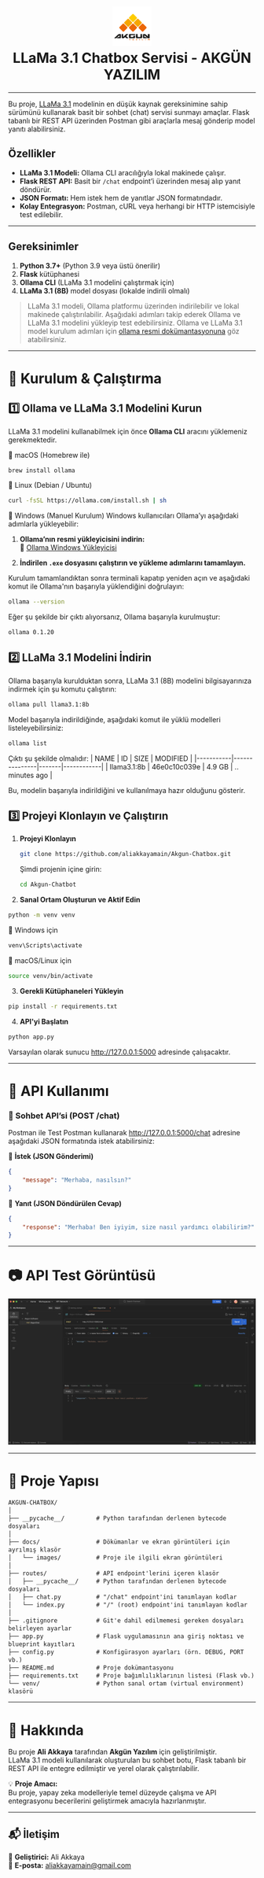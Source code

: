 <h1 align="center">
  <img src="docs/images/akgunicon.png" width="80">  
  <br>
  LLaMa 3.1 Chatbox Servisi - AKGÜN YAZILIM
</h1>

---

Bu proje, [LLaMa 3.1](https://ollama.com/library/llama3.1:8b) modelinin en düşük kaynak gereksinimine sahip sürümünü kullanarak basit bir sohbet (chat) servisi sunmayı amaçlar. Flask tabanlı bir REST API üzerinden Postman gibi araçlarla mesaj gönderip model yanıtı alabilirsiniz.

## Özellikler

- **LLaMa 3.1 Modeli:** Ollama CLI aracılığıyla lokal makinede çalışır.
- **Flask REST API:** Basit bir `/chat` endpoint’i üzerinden mesaj alıp yanıt döndürür.
- **JSON Formatı:** Hem istek hem de yanıtlar JSON formatındadır.
- **Kolay Entegrasyon:** Postman, cURL veya herhangi bir HTTP istemcisiyle test edilebilir.

---

## Gereksinimler

1. **Python 3.7+** (Python 3.9 veya üstü önerilir)
2. **Flask** kütüphanesi
3. **Ollama CLI** (LLaMa 3.1 modelini çalıştırmak için)
4. **LLaMa 3.1 (8B)** model dosyası (lokalde indirili olmalı)

> LLaMa 3.1 modeli, Ollama platformu üzerinden indirilebilir ve lokal makinede çalıştırılabilir. Aşağıdaki adımları takip ederek Ollama ve LLaMa 3.1 modelini yükleyip test edebilirsiniz.
> Ollama ve LLaMa 3.1 model kurulum adımları için [ollama resmi dokümantasyonuna](https://ollama.com/library/llama3.1) göz atabilirsiniz.

---

# 🚀 Kurulum & Çalıştırma

## 1️⃣ Ollama ve LLaMa 3.1 Modelini Kurun
LLaMa 3.1 modelini kullanabilmek için önce **Ollama CLI** aracını yüklemeniz gerekmektedir.

📌 macOS (Homebrew ile)
```bash
brew install ollama
```
📌 Linux (Debian / Ubuntu)
```bash
curl -fsSL https://ollama.com/install.sh | sh
```
📌 Windows (Manuel Kurulum)
Windows kullanıcıları Ollama’yı aşağıdaki adımlarla yükleyebilir:

1. **Ollama’nın resmi yükleyicisini indirin:**  
   🔗 [Ollama Windows Yükleyicisi](https://ollama.com/download/windows)

2. **İndirilen `.exe` dosyasını çalıştırın ve yükleme adımlarını tamamlayın.**


Kurulum tamamlandıktan sonra terminali kapatıp yeniden açın ve aşağıdaki komut ile Ollama'nın başarıyla yüklendiğini doğrulayın:
```bash
ollama --version
```
Eğer şu şekilde bir çıktı alıyorsanız, Ollama başarıyla kurulmuştur:
```bash
ollama 0.1.20
```

## 2️⃣ LLaMa 3.1 Modelini İndirin
Ollama başarıyla kurulduktan sonra, LLaMa 3.1 (8B) modelini bilgisayarınıza indirmek için şu komutu çalıştırın:
```bash
ollama pull llama3.1:8b
```
Model başarıyla indirildiğinde, aşağıdaki komut ile yüklü modelleri listeleyebilirsiniz:
```bash
ollama list
```
Çıktı şu şekilde olmalıdır:
| NAME      | ID             | SIZE  | MODIFIED    |
|-----------|---------------|-------|------------|
| llama3.1:8b | 46e0c10c039e | 4.9 GB | .. minutes ago |

Bu, modelin başarıyla indirildiğini ve kullanılmaya hazır olduğunu gösterir.


## 3️⃣ Projeyi Klonlayın ve Çalıştırın
1. **Projeyi Klonlayın**
    ```bash
    git clone https://github.com/aliakkayamain/Akgun-Chatbox.git
    ```
    Şimdi projenin içine girin:
    ```bash
    cd Akgun-Chatbot
    ```

2. **Sanal Ortam Oluşturun ve Aktif Edin**
```bash
python -m venv venv
```
📌 Windows için
```bash
venv\Scripts\activate
```
📌 macOS/Linux için
```bash
source venv/bin/activate
```

3. **Gerekli Kütüphaneleri Yükleyin**
```bash
pip install -r requirements.txt
```

4. **API'yi Başlatın**
```bash
python app.py
```
Varsayılan olarak sunucu http://127.0.0.1:5000 adresinde çalışacaktır.

---

# 💬 API Kullanımı

### 📌 Sohbet API’si (POST /chat)

Postman ile Test
Postman kullanarak http://127.0.0.1:5000/chat adresine aşağıdaki JSON formatında istek atabilirsiniz:

🔹 **İstek (JSON Gönderimi)**  
```json
{
    "message": "Merhaba, nasılsın?"
}
```

🔹 **Yanıt (JSON Döndürülen Cevap)**
```json
{
    "response": "Merhaba! Ben iyiyim, size nasıl yardımcı olabilirim?"
}
```

---

# 📷 API Test Görüntüsü
![Postman Testi](docs/images/screen_shot2.png)

---

# 📂 Proje Yapısı
```
AKGUN-CHATBOX/
│
├── __pycache__/         # Python tarafından derlenen bytecode dosyaları
│
├── docs/                # Dökümanlar ve ekran görüntüleri için ayrılmış klasör
│   └── images/          # Proje ile ilgili ekran görüntüleri
│
├── routes/              # API endpoint'lerini içeren klasör
│   ├── __pycache__/     # Python tarafından derlenen bytecode dosyaları
│   ├── chat.py          # "/chat" endpoint'ini tanımlayan kodlar
│   └── index.py         # "/" (root) endpoint'ini tanımlayan kodlar
│
├── .gitignore           # Git'e dahil edilmemesi gereken dosyaları belirleyen ayarlar
├── app.py               # Flask uygulamasının ana giriş noktası ve blueprint kayıtları
├── config.py            # Konfigürasyon ayarları (örn. DEBUG, PORT vb.)
├── README.md            # Proje dokümantasyonu
├── requirements.txt     # Proje bağımlılıklarının listesi (Flask vb.)
└── venv/                # Python sanal ortam (virtual environment) klasörü
```

---

# 📌 Hakkında

Bu proje **Ali Akkaya** tarafından **Akgün Yazılım** için geliştirilmiştir.  
LLaMa 3.1 modeli kullanılarak oluşturulan bu sohbet botu, Flask tabanlı bir REST API ile entegre edilmiştir ve yerel olarak çalıştırılabilir.

💡 **Proje Amacı:**  
Bu proje, yapay zeka modelleriyle temel düzeyde çalışma ve API entegrasyonu becerilerini geliştirmek amacıyla hazırlanmıştır.

---

## 📬 İletişim  

📩 **Geliştirici:** Ali Akkaya  
📧 **E-posta:** [aliakkayamain@gmail.com](mailto:aliakkayamain@gmail.com)  
